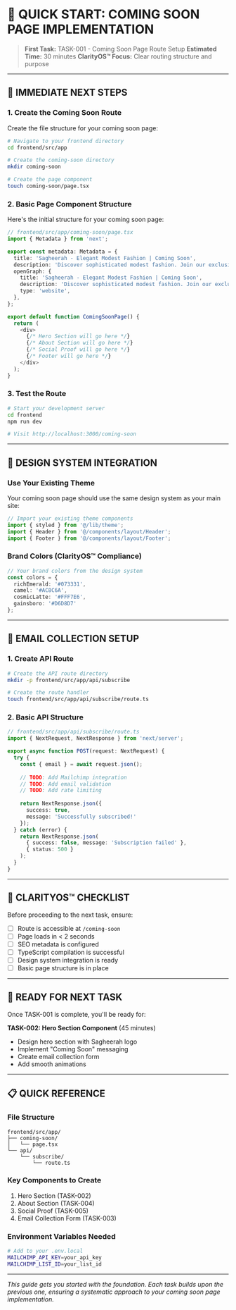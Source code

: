 # 🚀 QUICK START: COMING SOON PAGE IMPLEMENTATION

> **First Task:** TASK-001 - Coming Soon Page Route Setup
> **Estimated Time:** 30 minutes
> **ClarityOS™ Focus:** Clear routing structure and purpose

---

## 🎯 IMMEDIATE NEXT STEPS

### 1. Create the Coming Soon Route

Create the file structure for your coming soon page:

```bash
# Navigate to your frontend directory
cd frontend/src/app

# Create the coming-soon directory
mkdir coming-soon

# Create the page component
touch coming-soon/page.tsx
```

### 2. Basic Page Component Structure

Here's the initial structure for your coming soon page:

```typescript
// frontend/src/app/coming-soon/page.tsx
import { Metadata } from 'next';

export const metadata: Metadata = {
  title: 'Sagheerah - Elegant Modest Fashion | Coming Soon',
  description: 'Discover sophisticated modest fashion. Join our exclusive waitlist for early access to our premium collection.',
  openGraph: {
    title: 'Sagheerah - Elegant Modest Fashion | Coming Soon',
    description: 'Discover sophisticated modest fashion. Join our exclusive waitlist for early access to our premium collection.',
    type: 'website',
  },
};

export default function ComingSoonPage() {
  return (
    <div>
      {/* Hero Section will go here */}
      {/* About Section will go here */}
      {/* Social Proof will go here */}
      {/* Footer will go here */}
    </div>
  );
}
```

### 3. Test the Route

```bash
# Start your development server
cd frontend
npm run dev

# Visit http://localhost:3000/coming-soon
```

---

## 🎨 DESIGN SYSTEM INTEGRATION

### Use Your Existing Theme

Your coming soon page should use the same design system as your main site:

```typescript
// Import your existing theme components
import { styled } from '@/lib/theme';
import { Header } from '@/components/layout/Header';
import { Footer } from '@/components/layout/Footer';
```

### Brand Colors (ClarityOS™ Compliance)

```typescript
// Your brand colors from the design system
const colors = {
  richEmerald: '#073331',
  camel: '#AC8C6A', 
  cosmicLatte: '#FFF7E6',
  gainsboro: '#D6D8D7'
};
```

---

## 📧 EMAIL COLLECTION SETUP

### 1. Create API Route

```bash
# Create the API route directory
mkdir -p frontend/src/app/api/subscribe

# Create the route handler
touch frontend/src/app/api/subscribe/route.ts
```

### 2. Basic API Structure

```typescript
// frontend/src/app/api/subscribe/route.ts
import { NextRequest, NextResponse } from 'next/server';

export async function POST(request: NextRequest) {
  try {
    const { email } = await request.json();
    
    // TODO: Add Mailchimp integration
    // TODO: Add email validation
    // TODO: Add rate limiting
    
    return NextResponse.json({ 
      success: true, 
      message: 'Successfully subscribed!' 
    });
  } catch (error) {
    return NextResponse.json(
      { success: false, message: 'Subscription failed' },
      { status: 500 }
    );
  }
}
```

---

## 🎯 CLARITYOS™ CHECKLIST

Before proceeding to the next task, ensure:

- [ ] Route is accessible at `/coming-soon`
- [ ] Page loads in < 2 seconds
- [ ] SEO metadata is configured
- [ ] TypeScript compilation is successful
- [ ] Design system integration is ready
- [ ] Basic page structure is in place

---

## 🚀 READY FOR NEXT TASK

Once TASK-001 is complete, you'll be ready for:

**TASK-002: Hero Section Component** (45 minutes)
- Design hero section with Sagheerah logo
- Implement "Coming Soon" messaging
- Create email collection form
- Add smooth animations

---

## 📋 QUICK REFERENCE

### File Structure
```
frontend/src/app/
├── coming-soon/
│   └── page.tsx
└── api/
    └── subscribe/
        └── route.ts
```

### Key Components to Create
1. Hero Section (TASK-002)
2. About Section (TASK-004) 
3. Social Proof (TASK-005)
4. Email Collection Form (TASK-003)

### Environment Variables Needed
```bash
# Add to your .env.local
MAILCHIMP_API_KEY=your_api_key
MAILCHIMP_LIST_ID=your_list_id
```

---

*This guide gets you started with the foundation. Each task builds upon the previous one, ensuring a systematic approach to your coming soon page implementation.* 